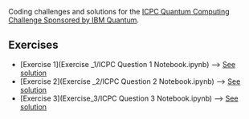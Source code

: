 Coding challenges and solutions for the [ICPC Quantum Computing Challenge Sponsored by IBM Quantum](https://github.com/qiskit-community/ICPC-Quantum-Challenge-2021).

## Exercises
* [Exercise 1](Exercise _1/ICPC Question 1 Notebook.ipynb) --> [See solution](./solutions/ICPC-Question-1-Notebook.ipynb)
* [Exercise 2](Exercise _2/ICPC Question 2 Notebook.ipynb) --> [See solution](./solutions/ICPC-Question-2-Notebook.ipynb)
* [Exercise 3](Exercise_3/ICPC Question 3 Notebook.ipynb) --> [See solution](./solutions/ICPC-Question-3-Notebook.ipynb)